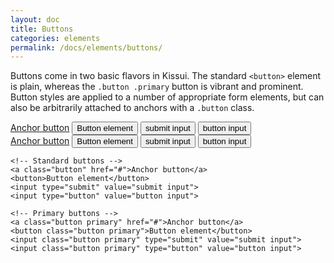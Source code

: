```yaml
---
layout: doc
title: Buttons
categories: elements
permalink: /docs/elements/buttons/
---
```


<p>Buttons come in two basic flavors in Kissui. 
The standard <code>&lt;button&gt;</code> element is plain, whereas the <code>.button .primary</code> button is vibrant and prominent. Button styles are applied to a number of appropriate form elements, but can also be arbitrarily attached to anchors with a <code>.button</code> class.</p>

<div class="docs-example">
<div>
  <a class="button" href="#">Anchor button</a>
  <button>Button element</button>
  <input type="submit" value="submit input">
  <input type="button" value="button input">
</div>
<div>
  <a class="button primary" href="#">Anchor button</a>
  <button class="button primary">Button element</button>
  <input class="button primary" type="submit" value="submit input">
  <input class="button primary" type="button" value="button input">
</div>
</div>

<pre class="code-example">
<code class="language-html">&lt;!-- Standard buttons --&gt;
&lt;a class="button" href="#"&gt;Anchor button&lt;/a&gt;
&lt;button&gt;Button element&lt;/button&gt;
&lt;input type="submit" value="submit input"&gt;
&lt;input type="button" value="button input"&gt;

&lt;!-- Primary buttons --&gt;
&lt;a class="button primary" href="#"&gt;Anchor button&lt;/a&gt;
&lt;button class="button primary"&gt;Button element&lt;/button&gt;
&lt;input class="button primary" type="submit" value="submit input"&gt;
&lt;input class="button primary" type="button" value="button input"&gt;
</code>
</pre>
